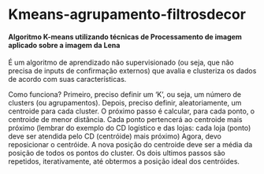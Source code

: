 <h1>Kmeans-agrupamento-filtrosdecor</h1>

<h4>Algoritmo K-means utilizando técnicas de Processamento de imagem aplicado sobre a imagem da Lena</h4>

<p>É um algoritmo de aprendizado não supervisionado (ou seja, que não precisa de inputs de confirmação externos) que avalia e clusteriza os dados de acordo com suas características.</p>

<p>Como funciona?
Primeiro, preciso definir um ‘K’, ou seja, um número de clusters (ou agrupamentos).
Depois, preciso definir, aleatoriamente, um centroide para cada cluster.
O próximo passo é calcular, para cada ponto, o centroide de menor distância. Cada ponto pertencerá ao centroide mais próximo (lembrar do exemplo do CD logístico e das lojas: cada loja (ponto) deve ser atendida pelo CD (centróide) mais próximo)
Agora, devo reposicionar o centróide. A nova posição do centroide deve ser a média da posição de todos os pontos do cluster.
Os dois ultimos passos são repetidos, iterativamente, até obtermos a posição ideal dos centróides.</p>

